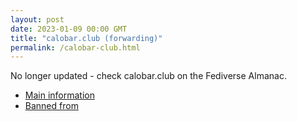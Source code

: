 ```yaml
---
layout: post
date: 2023-01-09 00:00 GMT
title: "calobar.club (forwarding)"
permalink: /calobar-club.html
---
```


No longer updated - check calobar.club on the Fediverse Almanac.

* [Main information](https://www.fediversealmanac.com/api/v1/instances/calobar.club)
* [Banned from](https://www.fediversealmanac.com/api/v1/instances/calobar.club/banned_from)

